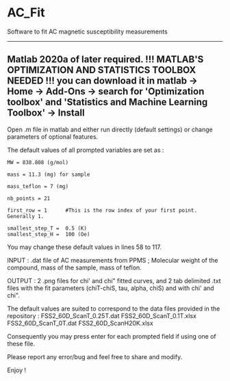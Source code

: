 # AC_Fit
Software to fit AC magnetic susceptibility measurements

--------------------------------------------------------------------------------------------
Matlab 2020a of later required.
!!! MATLAB'S OPTIMIZATION AND STATISTICS TOOLBOX NEEDED !!!
you can download it in matlab -> Home -> Add-Ons -> search for 'Optimization toolbox' and 'Statistics and Machine Learning Toolbox' -> Install
--------------------------------------------------------------------------------------------


Open .m file in matlab and either run directly (default settings) or change parameters of optional features.

The default values of all prompted variables are set as : 

    MW = 838.808 (g/mol)
    
    mass = 11.3 (mg) for sample
    
    mass_teflon = 7 (mg)
    
    nb_points = 21
    
    first_row = 1      #This is the row index of your first point. Generally 1.
    
    smallest_step_T =  0.5 (K)
    smallest_step_H =  100 (Oe)

You may change these default values in lines 58 to 117.

INPUT :
.dat file of AC measurements from PPMS ; Molecular weight of the compound, mass of the sample, mass of teflon.

OUTPUT : 
2 .png files for chi' and chi" fitted curves, and 2 tab delimited .txt files with the fit parameters (chiT-chiS, tau, alpha, chiS) and with chi' and chi". 


The default values are suited to correspond to the data files provided in the repository :
FSS2_60D_ScanT_0.25T.dat
FSS2_60D_ScanT_0.1T.xlsx
FSS2_60D_ScanT_0T.dat
FSS2_60D_ScanH20K.xlsx

Consequently you may press enter for each prompted field if using one of these file.


Please report any error/bug and feel free to share and modify.


Enjoy !
